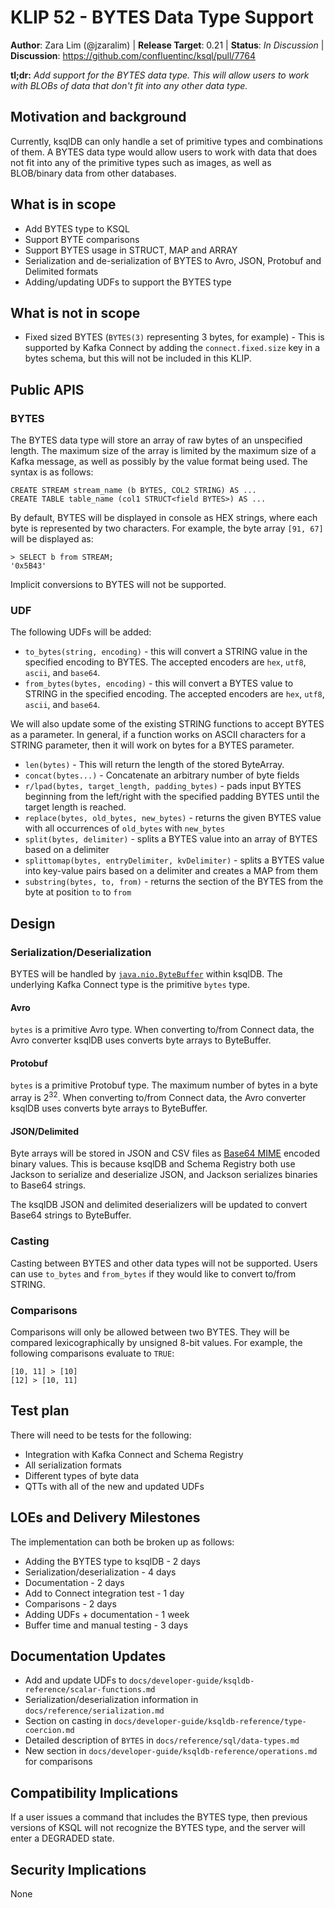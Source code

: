 # KLIP 52 - BYTES Data Type Support

**Author**: Zara Lim (@jzaralim) | 
**Release Target**: 0.21 | 
**Status**: _In Discussion_ | 
**Discussion**: https://github.com/confluentinc/ksql/pull/7764

**tl;dr:** _Add support for the BYTES data type. This will allow users to work with BLOBs of data that don't fit into any other data type._
           
## Motivation and background

Currently, ksqlDB can only handle a set of primitive types and combinations of them.
A BYTES data type would allow users to work with data that does not fit into any of
the primitive types such as images, as well as BLOB/binary data from other databases.

## What is in scope
* Add BYTES type to KSQL
* Support BYTE comparisons
* Support BYTES usage in STRUCT, MAP and ARRAY
* Serialization and de-serialization of BYTES to Avro, JSON, Protobuf and Delimited formats
* Adding/updating UDFs to support the BYTES type

## What is not in scope
* Fixed sized BYTES (`BYTES(3)` representing 3 bytes, for example) - This is supported by Kafka Connect by adding the `connect.fixed.size`
key in a bytes schema, but this will not be included in this KLIP.

## Public APIS

### BYTES

The BYTES data type will store an array of raw bytes of an unspecified length. The maximum size of
the array is limited by the maximum size of a Kafka message, as well as possibly by the value format being used.
The syntax is as follows:

```roomsql
CREATE STREAM stream_name (b BYTES, COL2 STRING) AS ...
CREATE TABLE table_name (col1 STRUCT<field BYTES>) AS ...
```

By default, BYTES will be displayed in console as HEX strings, where each byte is represented by two characters.
For example, the byte array `[91, 67]` will be displayed as:

```roomsql
> SELECT b from STREAM;
'0x5B43'
```

Implicit conversions to BYTES will not be supported.

### UDF

The following UDFs will be added:

* `to_bytes(string, encoding)` - this will convert a STRING value in the specified encoding to BYTES.
The accepted encoders are `hex`, `utf8`, `ascii`, and `base64`.
* `from_bytes(bytes, encoding)` - this will convert a BYTES value to STRING in the specified encoding.
The accepted encoders are `hex`, `utf8`, `ascii`, and `base64`.

We will also update some of the existing STRING functions to accept BYTES as a parameter. In general, if a function works on ASCII characters for a STRING parameter,
then it will work on bytes for a BYTES parameter.

* `len(bytes)` - This will return the length of the stored ByteArray.
* `concat(bytes...)` - Concatenate an arbitrary number of byte fields
* `r/lpad(bytes, target_length, padding_bytes)` - pads input BYTES beginning from the left/right with the specified padding BYTES until the target length is reached.
* `replace(bytes, old_bytes, new_bytes)` - returns the given BYTES value with all occurrences of `old_bytes` with `new_bytes`
* `split(bytes, delimiter)` - splits a BYTES value into an array of BYTES based on a delimiter
* `splittomap(bytes, entryDelimiter, kvDelimiter)` - splits a BYTES value into key-value pairs based on a delimiter and creates a MAP from them
* `substring(bytes, to, from)` - returns the section of the BYTES from the byte at position `to` to `from`

## Design
### Serialization/Deserialization

BYTES will be handled by [`java.nio.ByteBuffer`](https://docs.oracle.com/javase/7/docs/api/java/nio/ByteBuffer.html) within ksqlDB.
The underlying Kafka Connect type is the primitive `bytes` type. 

#### Avro

`bytes` is a primitive Avro type. When converting to/from Connect data, the Avro converter ksqlDB
uses converts byte arrays to ByteBuffer.

#### Protobuf

`bytes` is a primitive Protobuf type. The maximum number of bytes in a byte array is 2<sup>32</sup>.
When converting to/from Connect data, the Avro converter ksqlDB uses converts byte arrays to ByteBuffer.

#### JSON/Delimited

Byte arrays will be stored in JSON and CSV files as [Base64 MIME](https://docs.oracle.com/javase/8/docs/api/java/util/Base64.html#mime) encoded binary values.
This is because ksqlDB and Schema Registry both use Jackson to serialize and deserialize JSON,
and Jackson serializes binaries to Base64 strings.

The ksqlDB JSON and delimited deserializers will be updated to convert Base64 strings to ByteBuffer.

### Casting

Casting between BYTES and other data types will not be supported. Users can use `to_bytes` and `from_bytes` if they would like to convert to/from STRING.

### Comparisons

Comparisons will only be allowed between two BYTES. They will be compared lexicographically by
unsigned 8-bit values. For example, the following comparisons evaluate to `TRUE`:

```
[10, 11] > [10]
[12] > [10, 11]
```

## Test plan

There will need to be tests for the following:
* Integration with Kafka Connect and Schema Registry
* All serialization formats
* Different types of byte data
* QTTs with all of the new and updated UDFs

## LOEs and Delivery Milestones

The implementation can both be broken up as follows:
* Adding the BYTES type to ksqlDB - 2 days
* Serialization/deserialization - 4 days
* Documentation - 2 days
* Add to Connect integration test - 1 day
* Comparisons - 2 days
* Adding UDFs + documentation - 1 week
* Buffer time and manual testing - 3 days

## Documentation Updates

* Add and update UDFs to `docs/developer-guide/ksqldb-reference/scalar-functions.md`
* Serialization/deserialization information in `docs/reference/serialization.md`
* Section on casting in `docs/developer-guide/ksqldb-reference/type-coercion.md`
* Detailed description of `BYTES` in `docs/reference/sql/data-types.md`
* New section in `docs/developer-guide/ksqldb-reference/operations.md` for comparisons

## Compatibility Implications

If a user issues a command that includes the BYTES type, then previous versions of KSQL will not
recognize the BYTES type, and the server will enter a DEGRADED state.

## Security Implications

None
